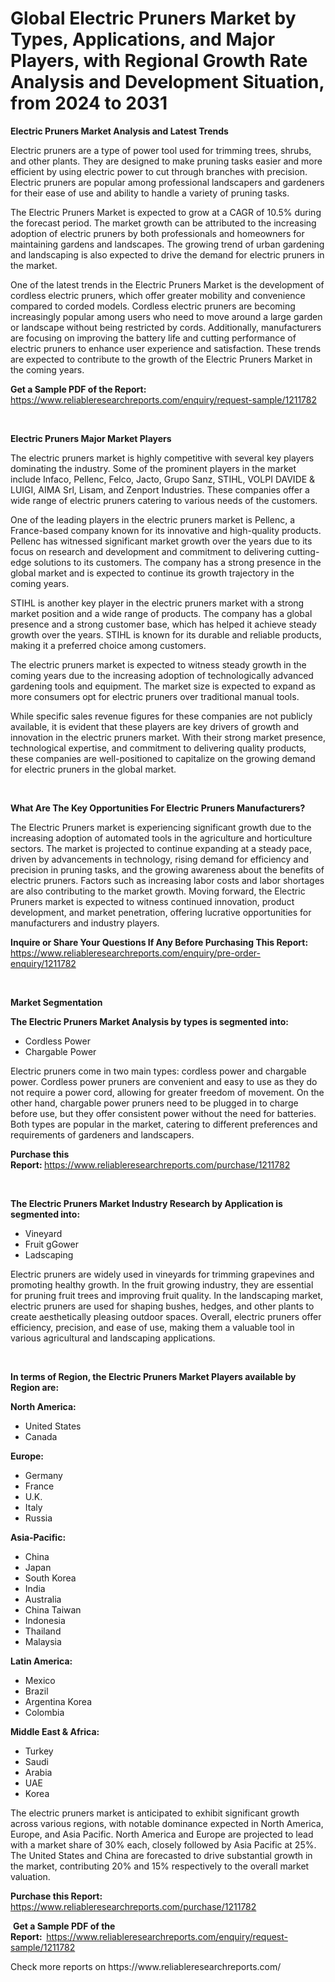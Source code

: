 <p><h1>Global Electric Pruners Market by Types, Applications, and Major Players, with Regional Growth Rate Analysis and Development Situation, from 2024 to 2031</h1></p><p><strong>Electric Pruners Market Analysis and Latest Trends</strong></p>
<p><p>Electric pruners are a type of power tool used for trimming trees, shrubs, and other plants. They are designed to make pruning tasks easier and more efficient by using electric power to cut through branches with precision. Electric pruners are popular among professional landscapers and gardeners for their ease of use and ability to handle a variety of pruning tasks.</p><p>The Electric Pruners Market is expected to grow at a CAGR of 10.5% during the forecast period. The market growth can be attributed to the increasing adoption of electric pruners by both professionals and homeowners for maintaining gardens and landscapes. The growing trend of urban gardening and landscaping is also expected to drive the demand for electric pruners in the market.</p><p>One of the latest trends in the Electric Pruners Market is the development of cordless electric pruners, which offer greater mobility and convenience compared to corded models. Cordless electric pruners are becoming increasingly popular among users who need to move around a large garden or landscape without being restricted by cords. Additionally, manufacturers are focusing on improving the battery life and cutting performance of electric pruners to enhance user experience and satisfaction. These trends are expected to contribute to the growth of the Electric Pruners Market in the coming years.</p></p>
<p><strong>Get a Sample PDF of the Report:&nbsp;</strong> <a href="https://www.reliableresearchreports.com/enquiry/request-sample/1211782">https://www.reliableresearchreports.com/enquiry/request-sample/1211782</a></p>
<p>&nbsp;</p>
<p><strong>Electric Pruners Major Market Players</strong></p>
<p><p>The electric pruners market is highly competitive with several key players dominating the industry. Some of the prominent players in the market include Infaco, Pellenc, Felco, Jacto, Grupo Sanz, STIHL, VOLPI DAVIDE & LUIGI, AIMA Srl, Lisam, and Zenport Industries. These companies offer a wide range of electric pruners catering to various needs of the customers.</p><p>One of the leading players in the electric pruners market is Pellenc, a France-based company known for its innovative and high-quality products. Pellenc has witnessed significant market growth over the years due to its focus on research and development and commitment to delivering cutting-edge solutions to its customers. The company has a strong presence in the global market and is expected to continue its growth trajectory in the coming years.</p><p>STIHL is another key player in the electric pruners market with a strong market position and a wide range of products. The company has a global presence and a strong customer base, which has helped it achieve steady growth over the years. STIHL is known for its durable and reliable products, making it a preferred choice among customers.</p><p>The electric pruners market is expected to witness steady growth in the coming years due to the increasing adoption of technologically advanced gardening tools and equipment. The market size is expected to expand as more consumers opt for electric pruners over traditional manual tools.</p><p>While specific sales revenue figures for these companies are not publicly available, it is evident that these players are key drivers of growth and innovation in the electric pruners market. With their strong market presence, technological expertise, and commitment to delivering quality products, these companies are well-positioned to capitalize on the growing demand for electric pruners in the global market.</p></p>
<p>&nbsp;</p>
<p><strong>What Are The Key Opportunities For Electric Pruners Manufacturers?</strong></p>
<p><p>The Electric Pruners market is experiencing significant growth due to the increasing adoption of automated tools in the agriculture and horticulture sectors. The market is projected to continue expanding at a steady pace, driven by advancements in technology, rising demand for efficiency and precision in pruning tasks, and the growing awareness about the benefits of electric pruners. Factors such as increasing labor costs and labor shortages are also contributing to the market growth. Moving forward, the Electric Pruners market is expected to witness continued innovation, product development, and market penetration, offering lucrative opportunities for manufacturers and industry players.</p></p>
<p><strong>Inquire or Share Your Questions If Any Before Purchasing This Report:</strong> <a href="https://www.reliableresearchreports.com/enquiry/pre-order-enquiry/1211782">https://www.reliableresearchreports.com/enquiry/pre-order-enquiry/1211782</a></p>
<p>&nbsp;</p>
<p><strong>Market Segmentation</strong></p>
<p><strong>The Electric Pruners Market Analysis by types is segmented into:</strong></p>
<p><ul><li>Cordless Power</li><li>Chargable Power</li></ul></p>
<p><p>Electric pruners come in two main types: cordless power and chargable power. Cordless power pruners are convenient and easy to use as they do not require a power cord, allowing for greater freedom of movement. On the other hand, chargable power pruners need to be plugged in to charge before use, but they offer consistent power without the need for batteries. Both types are popular in the market, catering to different preferences and requirements of gardeners and landscapers.</p></p>
<p><strong>Purchase this Report:&nbsp;</strong><a href="https://www.reliableresearchreports.com/purchase/1211782">https://www.reliableresearchreports.com/purchase/1211782</a></p>
<p>&nbsp;</p>
<p><strong>The Electric Pruners Market Industry Research by Application is segmented into:</strong></p>
<p><ul><li>Vineyard</li><li>Fruit gGower</li><li>Ladscaping</li></ul></p>
<p><p>Electric pruners are widely used in vineyards for trimming grapevines and promoting healthy growth. In the fruit growing industry, they are essential for pruning fruit trees and improving fruit quality. In the landscaping market, electric pruners are used for shaping bushes, hedges, and other plants to create aesthetically pleasing outdoor spaces. Overall, electric pruners offer efficiency, precision, and ease of use, making them a valuable tool in various agricultural and landscaping applications.</p></p>
<p>&nbsp;</p>
<p><strong>In terms of Region, the Electric Pruners Market Players available by Region are:</strong></p>
<p>
    <p> <strong> North America: </strong>
        <ul>
            <li>United States</li>
            <li>Canada</li>
        </ul>
        </p> 
    <p> <strong> Europe: </strong>
        <ul>
            <li>Germany</li>
            <li>France</li>
            <li>U.K.</li>
            <li>Italy</li>
            <li>Russia</li>
        </ul>
        </p> 
    <p> <strong> Asia-Pacific: </strong>
        <ul>
            <li>China</li>
            <li>Japan</li>
            <li>South Korea</li>
            <li>India</li>
            <li>Australia</li>
            <li>China Taiwan</li>
            <li>Indonesia</li>
            <li>Thailand</li>
            <li>Malaysia</li>
        </ul>
        </p> 
    <p> <strong> Latin America: </strong>
        <ul>
            <li>Mexico</li>
            <li>Brazil</li>
            <li>Argentina Korea</li>
            <li>Colombia</li>
        </ul>
        </p> 
    <p> <strong> Middle East & Africa: </strong>
        <ul>
            <li>Turkey</li>
            <li>Saudi</li>
            <li>Arabia</li>
            <li>UAE</li>
            <li>Korea</li>
        </ul>
    </p>
    </p>
<p><p>The electric pruners market is anticipated to exhibit significant growth across various regions, with notable dominance expected in North America, Europe, and Asia Pacific. North America and Europe are projected to lead with a market share of 30% each, closely followed by Asia Pacific at 25%. The United States and China are forecasted to drive substantial growth in the market, contributing 20% and 15% respectively to the overall market valuation.</p></p>
<p><strong>Purchase this Report: </strong><a href="https://www.reliableresearchreports.com/purchase/1211782">https://www.reliableresearchreports.com/purchase/1211782</a></p>
<p>&nbsp;<strong>Get a Sample PDF of the Report:&nbsp;&nbsp;</strong><a href="https://www.reliableresearchreports.com/enquiry/request-sample/1211782">https://www.reliableresearchreports.com/enquiry/request-sample/1211782</a></p>
<p><strong></strong></p>
<p>Check more reports on https://www.reliableresearchreports.com/</p>